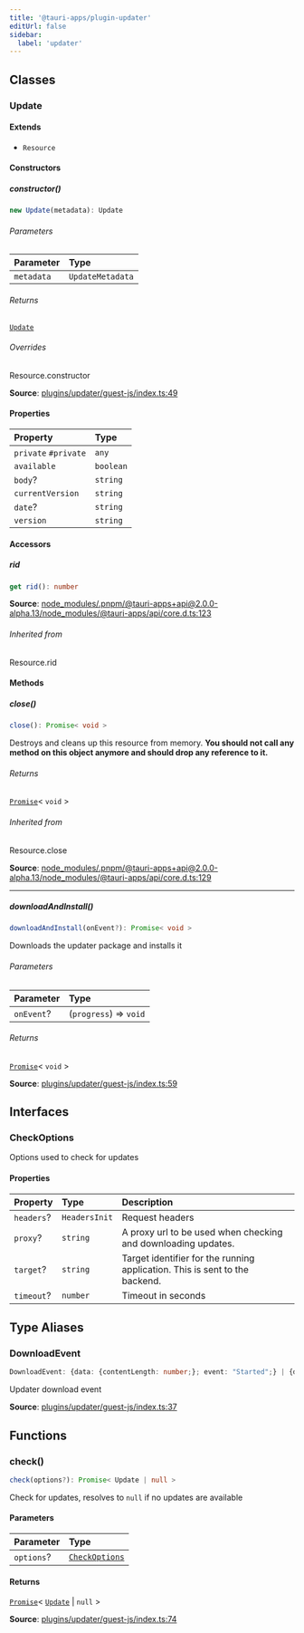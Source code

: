 ```yaml
---
title: '@tauri-apps/plugin-updater'
editUrl: false
sidebar:
  label: 'updater'
---
```


## Classes

### Update

#### Extends

- `Resource`

#### Constructors

##### constructor()

```ts
new Update(metadata): Update
```

###### Parameters

| Parameter  | Type             |
| :--------- | :--------------- |
| `metadata` | `UpdateMetadata` |

###### Returns

[`Update`](/references/javascript/updater/#update)

###### Overrides

Resource.constructor

**Source**: [plugins/updater/guest-js/index.ts:49](https://github.com/tauri-apps/plugins-workspace/blob/v2/plugins/updater/guest-js/index.ts#L49)

#### Properties

| Property                                                           | Type      |
| :----------------------------------------------------------------- | :-------- |
| `private` <a id="#private" name="#private"></a> `#private`         | `any`     |
| <a id="available" name="available"></a> `available`                | `boolean` |
| <a id="body" name="body"></a> `body`?                              | `string`  |
| <a id="currentversion" name="currentversion"></a> `currentVersion` | `string`  |
| <a id="date" name="date"></a> `date`?                              | `string`  |
| <a id="version" name="version"></a> `version`                      | `string`  |

#### Accessors

##### rid

```ts
get rid(): number
```

**Source**: [node_modules/.pnpm/@tauri-apps+api@2.0.0-alpha.13/node_modules/@tauri-apps/api/core.d.ts:123](undefined)

###### Inherited from

Resource.rid

#### Methods

##### close()

```ts
close(): Promise< void >
```

Destroys and cleans up this resource from memory.
**You should not call any method on this object anymore and should drop any reference to it.**

###### Returns

[`Promise`](https://developer.mozilla.org/docs/Web/JavaScript/Reference/Global_Objects/Promise)\< `void` \>

###### Inherited from

Resource.close

**Source**: [node_modules/.pnpm/@tauri-apps+api@2.0.0-alpha.13/node_modules/@tauri-apps/api/core.d.ts:129](undefined)

---

##### downloadAndInstall()

```ts
downloadAndInstall(onEvent?): Promise< void >
```

Downloads the updater package and installs it

###### Parameters

| Parameter  | Type                   |
| :--------- | :--------------------- |
| `onEvent`? | (`progress`) => `void` |

###### Returns

[`Promise`](https://developer.mozilla.org/docs/Web/JavaScript/Reference/Global_Objects/Promise)\< `void` \>

**Source**: [plugins/updater/guest-js/index.ts:59](https://github.com/tauri-apps/plugins-workspace/blob/v2/plugins/updater/guest-js/index.ts#L59)

## Interfaces

### CheckOptions

Options used to check for updates

#### Properties

| Property                                       | Type          | Description                                                                 |
| :--------------------------------------------- | :------------ | :-------------------------------------------------------------------------- |
| <a id="headers" name="headers"></a> `headers`? | `HeadersInit` | Request headers                                                             |
| <a id="proxy" name="proxy"></a> `proxy`?       | `string`      | A proxy url to be used when checking and downloading updates.               |
| <a id="target" name="target"></a> `target`?    | `string`      | Target identifier for the running application. This is sent to the backend. |
| <a id="timeout" name="timeout"></a> `timeout`? | `number`      | Timeout in seconds                                                          |

## Type Aliases

### DownloadEvent

```ts
DownloadEvent: {data: {contentLength: number;}; event: "Started";} | {data: {chunkLength: number;}; event: "Progress";} | {event: "Finished";}
```

Updater download event

**Source**: [plugins/updater/guest-js/index.ts:37](https://github.com/tauri-apps/plugins-workspace/blob/v2/plugins/updater/guest-js/index.ts#L37)

## Functions

### check()

```ts
check(options?): Promise< Update | null >
```

Check for updates, resolves to `null` if no updates are available

#### Parameters

| Parameter  | Type                                                           |
| :--------- | :------------------------------------------------------------- |
| `options`? | [`CheckOptions`](/references/javascript/updater/#checkoptions) |

#### Returns

[`Promise`](https://developer.mozilla.org/docs/Web/JavaScript/Reference/Global_Objects/Promise)\< [`Update`](/references/javascript/updater/#update) \| `null` \>

**Source**: [plugins/updater/guest-js/index.ts:74](https://github.com/tauri-apps/plugins-workspace/blob/v2/plugins/updater/guest-js/index.ts#L74)
